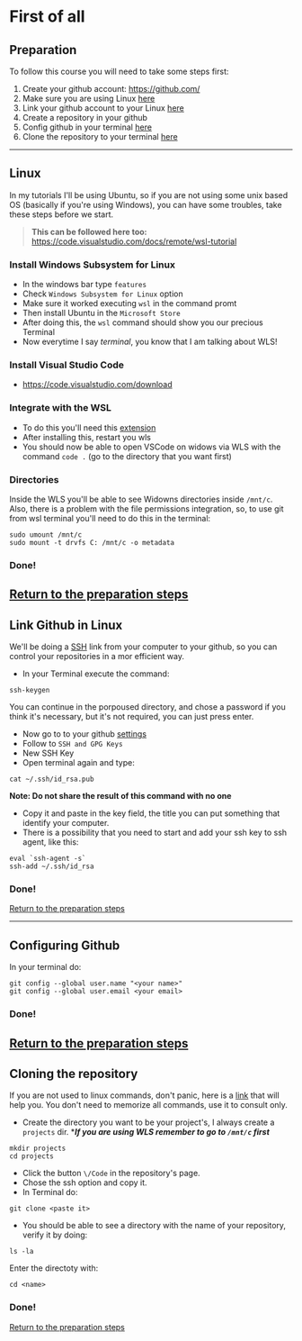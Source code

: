 # First of all

## Preparation <a name="prep"></a>
To follow this course you will need to take some steps first:
1. Create your github account: https://github.com/
2. Make sure you are using Linux [here](#linux)
3. Link your github account to your Linux [here](#ssh)
4. Create a repository in your github
5. Config github in your terminal [here](#config)
6. Clone the repository to your terminal [here](#repo)

---

## Linux 

In my tutorials I'll be using Ubuntu, so if you are not using some unix based OS (basically if you're using Windows), you can have some troubles, take these steps before we start.

>**This can be followed here too:** https://code.visualstudio.com/docs/remote/wsl-tutorial

### Install Windows Subsystem for Linux <a name="linux"></a>

 - In the windows bar type `features`
 - Check `Windows Subsystem for Linux` option
 - Make sure it worked executing `wsl` in the command promt
 - Then install Ubuntu in the `Microsoft Store`
 - After doing this, the `wsl` command should show you our precious Terminal
- Now everytime I say *terminal*, you know that I am talking about WLS!  


### Install Visual Studio Code
- https://code.visualstudio.com/download

### Integrate with the WSL
- To do this you'll need this [extension](https://marketplace.visualstudio.com/items?itemName=ms-vscode-remote.remote-wsl)
- After installing this, restart you wls
- You should now be able to open VSCode on widows via WLS with the command `code .` (go to the directory that you want first)

### Directories
Inside the WLS you'll be able to see Widowns directories inside `/mnt/c`. Also, there is a problem with the file permissions integration, so, to use git from wsl terminal you'll need to do this in the terminal:
```shell 
sudo umount /mnt/c
sudo mount -t drvfs C: /mnt/c -o metadata
```

### Done!

[Return to the preparation steps](#prep)
---

## Link Github in Linux <a name="ssh"></a>
We'll be doing a [SSH](https://en.wikipedia.org/wiki/SSH_(Secure_Shell)) link from your computer to your github, so you can control your repositories in a mor efficient way.

- In your Terminal execute the command: 
```shell 
ssh-keygen
```
You can continue in the porpoused directory, and chose a password if you think it's necessary, but it's not required, you can just press enter.

- Now go to to your github [settings](https://github.com/settings)
- Follow to `SSH and GPG Keys`
- New SSH Key
- Open terminal again and type:
```shell
cat ~/.ssh/id_rsa.pub
```
**Note: Do not share the result of this command with no one**
- Copy it and paste in the key field, the title you can put something that identify your computer.
- There is a possibility that you need to start and add your ssh key to ssh agent, like this:
```shell 
eval `ssh-agent -s`
ssh-add ~/.ssh/id_rsa
```
### Done!

[Return to the preparation steps](#prep)

---

## Configuring Github <a name="config"></a>
In your terminal do:
```shell
git config --global user.name "<your name>"
git config --global user.email <your email>
```

### Done!

[Return to the preparation steps](#prep)
---

## Cloning the repository <a name="repo"></a>
If you are not used to linux commands, don't panic, here is a [link](https://www.hostinger.com/tutorials/linux-commands) that will help you. You don't need to memorize all commands, use it to consult only.

- Create the directory you want to be your project's, I always create a `projects` dir. ****If you are using WLS remember to go to `/mnt/c` first*** 
```shell
mkdir projects
cd projects
``` 
- Click the button `\/Code` in the repository's page.
- Chose the ssh option and copy it.
- In Terminal do:
```shell
git clone <paste it>
```
- You should be able to see a directory with the name of your repository, verify it by doing:
```shell
ls -la
```
Enter the directoty with:
```shell
cd <name>
```
### Done!

[Return to the preparation steps](#prep)

